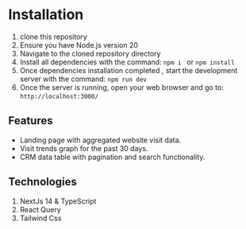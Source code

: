 # Installation

1. clone this repository
2. Ensure you have Node.js version 20
3. Navigate to the cloned repository directory
4. Install all dependencies with the command: `npm i ` or `npm install`
5. Once dependencies installation completed , start the development server with the command: `npm run dev`
6. Once the server is running, open your web browser and go to: `http://localhost:3000/`

## Features

- Landing page with aggregated website visit data.
- Visit trends graph for the past 30 days.
- CRM data table with pagination and search functionality.

## Technologies

1. NextJs 14 & TypeScript
2. React Query
3. Tailwind Css
